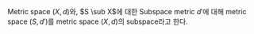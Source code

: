 Metric space $(X, d)$와, $S \sub X$에 대한 Subspace metric $d'$에 대해 metric space $(S, d')$를 metric space $(X, d)$의 subspace라고 한다.